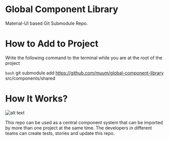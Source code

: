 # Global Component Library
Material-UI based Git Submodule Repo.

# How to Add to Project

Write the following command to the terminal while you are at the root of the project

`bash`
git submodule add https://github.com/muum/global-component-library src/components/shared


# How It Works?

![alt text](https://storybook.js.org/tutorials/design-systems-for-developers/design-system-propagation.png)

This repo can be used as a central component system that can be imported by more than one project at the same time. The developers in different teams can create tests, stories and update this repo.